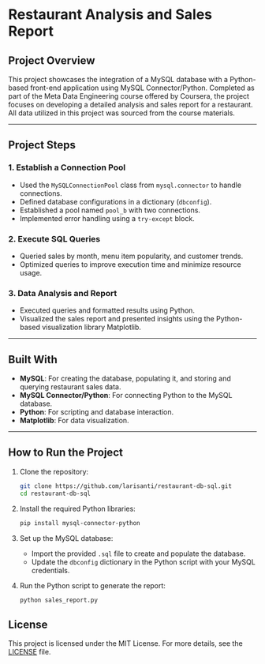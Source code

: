 # Restaurant Analysis and Sales Report

## Project Overview

This project showcases the integration of a MySQL database with a Python-based front-end application using MySQL Connector/Python. Completed as part of the Meta Data Engineering course offered by Coursera, the project focuses on developing a detailed analysis and sales report for a restaurant. All data utilized in this project was sourced from the course materials.

---

## Project Steps

### 1. Establish a Connection Pool
  - Used the `MySQLConnectionPool` class from `mysql.connector` to handle connections.
  - Defined database configurations in a dictionary (`dbconfig`).
  - Established a pool named `pool_b` with two connections.
  - Implemented error handling using a `try-except` block.

### 2. Execute SQL Queries
  - Queried sales by month, menu item popularity, and customer trends.
  - Optimized queries to improve execution time and minimize resource usage.

### 3. Data Analysis and Report
  - Executed queries and formatted results using Python.
  - Visualized the sales report and presented insights using the Python-based visualization library Matplotlib.

---

## Built With

- **MySQL**: For creating the database, populating it, and storing and querying restaurant sales data.
- **MySQL Connector/Python**: For connecting Python to the MySQL database.
- **Python**: For scripting and database interaction.
- **Matplotlib**: For data visualization.


---

## How to Run the Project

1. Clone the repository:
   ```bash
   git clone https://github.com/larisanti/restaurant-db-sql.git
   cd restaurant-db-sql
   ```

2. Install the required Python libraries:
   ```bash
   pip install mysql-connector-python
   ```

3. Set up the MySQL database:
   - Import the provided `.sql` file to create and populate the database.
   - Update the `dbconfig` dictionary in the Python script with your MySQL credentials.

4. Run the Python script to generate the report:
   ```bash
   python sales_report.py
   ```


## License
This project is licensed under the MIT License. For more details, see the [LICENSE](LICENSE) file.

